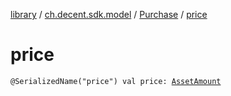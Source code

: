 [library](../../index.md) / [ch.decent.sdk.model](../index.md) / [Purchase](index.md) / [price](./price.md)

# price

`@SerializedName("price") val price: `[`AssetAmount`](../-asset-amount/index.md)